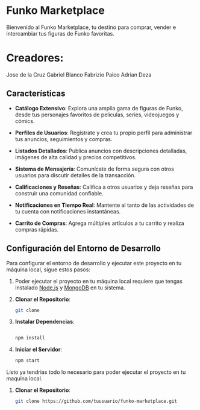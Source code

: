 # Funko Marketplace

Bienvenido al Funko Marketplace, tu destino para comprar, vender e intercambiar tus figuras de Funko favoritas.

# Creadores:
Jose de la Cruz
Gabriel Blanco
Fabrizio Paico
Adrian Deza

## Características

- **Catálogo Extensivo**: Explora una amplia gama de figuras de Funko, desde tus personajes favoritos de películas, series, videojuegos y cómics.

- **Perfiles de Usuarios**: Regístrate y crea tu propio perfil para administrar tus anuncios, seguimientos y compras.

- **Listados Detallados**: Publica anuncios con descripciones detalladas, imágenes de alta calidad y precios competitivos.

- **Sistema de Mensajería**: Comunícate de forma segura con otros usuarios para discutir detalles de la transacción.

- **Calificaciones y Reseñas**: Califica a otros usuarios y deja reseñas para construir una comunidad confiable.

- **Notificaciones en Tiempo Real**: Mantente al tanto de las actividades de tu cuenta con notificaciones instantáneas.

- **Carrito de Compras**: Agrega múltiples artículos a tu carrito y realiza compras rápidas.

## Configuración del Entorno de Desarrollo

Para configurar el entorno de desarrollo y ejecutar este proyecto en tu máquina local, sigue estos pasos:

1. Poder ejecutar el proyecto en tu máquina local requiere que tengas instalado [Node.js](https://nodejs.org/en/) y [MongoDB](https://www.mongodb.com/try/download/community) en tu sistema.

2. **Clonar el Repositorio**:

   ```bash
   git clone

3. **Instalar Dependencias**:

   ```bash

   npm install
   ```

4. **Iniciar el Servidor**:

   ```bash
   npm start
   ```

Listo ya tendrias todo lo necesario para poder ejecutar el proyecto en tu maquina local.

1. **Clonar el Repositorio**:

   ```bash
   git clone https://github.com/tuusuario/funko-marketplace.git
